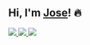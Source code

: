 ## Hi, I'm <a href="https://www.linkedin.com/in/josegarciarodriguez/" target="_blank">Jose</a>! 🔥

<!--
<br>

![Top Langs](https://github-readme-stats.vercel.app/api/top-langs/?username=m4n50n&layout=compact)

<br>
[![m4n50n's github stats](https://github-readme-stats.vercel.app/api?username=m4n50n&include_all_commits=true&count_private=true&show_icons=true&line_height=20&title_color=FFFFFF&icon_color=FFFFFF&text_color=FFFFFF&bg_color=0D1117)](https://github.com/m4n50n/github-readme-stats)
-->

<a href="https://badges.pufler.dev">
  <img src="https://badges.pufler.dev/visits/m4n50n/m4n50n?style=flat-square&color=black&logo=github">
</a>
<a href="https://badges.pufler.dev">
  <img src="https://badges.pufler.dev/years/m4n50n?style=flat-square&color=black&logo=github">
</a>
<a href="https://badges.pufler.dev">
  <img src="https://badges.pufler.dev/repos/m4n50n?style=flat-square&color=black&logo=github">
</a>


